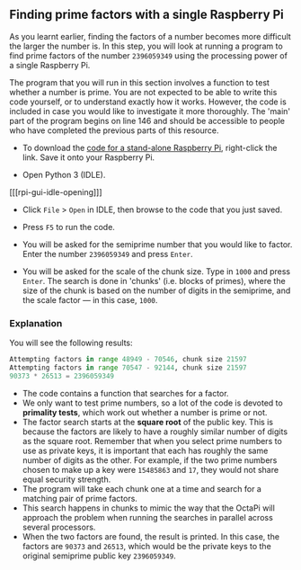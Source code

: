 ## Finding prime factors with a single Raspberry Pi

As you learnt earlier, finding the factors of a number becomes more difficult the larger the number is. In this step, you will look at running a program to find prime factors of the number `2396059349` using the processing power of a single Raspberry Pi.

The program that you will run in this section involves a function to test whether a number is prime. You are not expected to be able to write this code yourself, or to understand exactly how it works. However, the code is included in case you would like to investigate it more thoroughly. The 'main' part of the program begins on line 146 and should be accessible to people who have completed the previous parts of this resource. 

- To download the [code for a stand-alone Raspberry Pi](resources/factor_standalone.py), right-click the link. Save it onto your Raspberry Pi.

- Open Python 3 (IDLE).

[[[rpi-gui-idle-opening]]]

- Click `File` > `Open` in IDLE, then browse to the code that you just saved.

- Press `F5` to run the code.

- You will be asked for the semiprime number that you would like to factor. Enter the number `2396059349` and press `Enter`.

- You will be asked for the scale of the chunk size. Type in `1000` and press `Enter`. The search is done in 'chunks' (i.e. blocks of primes), where the size of the chunk is based on the number of digits in the semiprime, and the scale factor —  in this case, `1000`.

### Explanation
You will see the following results:

```python
Attempting factors in range 48949 - 70546, chunk size 21597
Attempting factors in range 70547 - 92144, chunk size 21597
90373 * 26513 = 2396059349
```

- The code contains a function that searches for a factor.
- We only want to test prime numbers, so a lot of the code is devoted to **primality tests**, which work out whether a number is prime or not.
 - The factor search starts at the **square root** of the public key. This is because the factors are likely to have a roughly similar number of digits as the square root. Remember that when you select prime numbers to use as private keys, it is important that each has roughly the same number of digits as the other. For example, if the two prime numbers chosen to make up a key were `15485863` and `17`, they would not share equal security strength.
- The program will take each chunk one at a time and search for a matching pair of prime factors.
- This search happens in chunks to mimic the way that the OctaPi will approach the problem when running the searches in parallel across several processors.
- When the two factors are found, the result is printed. In this case, the factors are `90373` and `26513`, which would be the private keys to the original semiprime public key `2396059349`.

